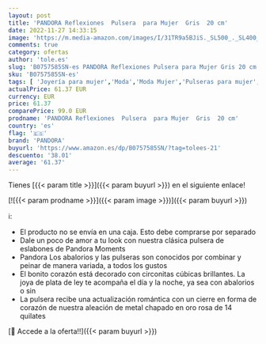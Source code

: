 ```yaml
---
layout: post
title: 'PANDORA Reflexiones  Pulsera  para Mujer  Gris  20 cm'
date: 2022-11-27 14:33:15
image: 'https://m.media-amazon.com/images/I/31TR9a5BJiS._SL500_._SL400_.jpg'
comments: true
category: ofertas
author: 'tole.es'
slug: 'B0757585SN-es PANDORA Reflexiones Pulsera para Mujer Gris 20 cm'
sku: 'B0757585SN-es'
tags: [ 'Joyería para mujer','Moda','Moda Mujer','Pulseras para mujer','pandora','🇪🇸', ]
actualPrice: 61.37 EUR
currency: EUR
price: 61.37
comparePrice: 99.0 EUR
prodname: 'PANDORA Reflexiones  Pulsera  para Mujer  Gris  20 cm'
country: 'es'
flag: '🇪🇸'
brand: 'PANDORA'
buyurl: 'https://www.amazon.es/dp/B0757585SN/?tag=tolees-21'
descuento: '38.01'
average: '61.37'
---
```


Tienes [{{< param title >}}]({{< param buyurl >}}) en el siguiente enlace!

[![{{< param prodname >}}]({{< param image >}})]({{< param buyurl >}})

ℹ️:

- El producto no se envía en una caja. Esto debe comprarse por separado
- Dale un poco de amor a tu look con nuestra clásica pulsera de eslabones de Pandora Moments
- Pandora Los abalorios y las pulseras son conocidos por combinar y peinar de manera variada, a todos los gustos
- El bonito corazón está decorado con circonitas cúbicas brillantes. La joya de plata de ley te acompaña el día y la noche, ya sea con abalorios o sin
- La pulsera recibe una actualización romántica con un cierre en forma de corazón de nuestra aleación de metal chapado en oro rosa de 14 quilates

[🛒 Accede a la oferta!!]({{< param buyurl >}})
